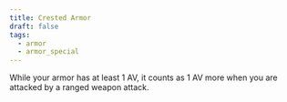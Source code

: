 ```yaml
---
title: Crested Armor
draft: false
tags:
  - armor
  - armor_special
---
```

While your armor has at least 1 AV, it counts as 1 AV more when you are attacked by a ranged weapon attack.